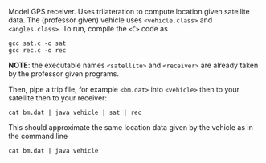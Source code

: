 Model GPS receiver. 
Uses trilateration to compute location given satellite data. 
The (professor given) vehicle uses `<vehicle.class>` and `<angles.class>`. 
To run, compile the `<C>` code as
```
gcc sat.c -o sat
gcc rec.c -o rec

```
**NOTE**: the executable names `<satellite>` and `<receiver>` are already taken by the professor given programs. 

Then, pipe a trip file, for example `<bm.dat>` into `<vehicle>` then to your satellite then to your receiver:
```
cat bm.dat | java vehicle | sat | rec
```
This should approximate the same location data given by the vehicle as in the command line 
```
cat bm.dat | java vehicle 
```
